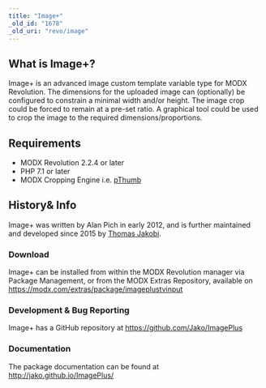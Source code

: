 ```yaml
---
title: "Image+"
_old_id: "1678"
_old_uri: "revo/image"
---
```


## What is Image+?

Image+ is an advanced image custom template variable type for MODX Revolution. The dimensions for the uploaded image can (optionally) be configured to constrain a minimal width and/or height. The image crop could be forced to remain at a pre-set ratio. A graphical tool could be used to crop the image to the required dimensions/proportions.

## Requirements

- MODX Revolution 2.2.4 or later
- PHP 7.1 or later
- MODX Cropping Engine i.e. [pThumb](https://modx.com/extras/package/pthumb)

## History& Info

Image+ was written by Alan Pich in early 2012, and is further maintained and developed since 2015 by [Thomas Jakobi](https://github.com/jako).

### Download

Image+ can be installed from within the MODX Revolution manager via Package Management, or from the MODX Extras Repository, available on <https://modx.com/extras/package/imageplustvinput>

### Development & Bug Reporting

Image+ has a GitHub repository at <https://github.com/Jako/ImagePlus>

### Documentation

The package documentation can be found at <http://jako.github.io/ImagePlus/>
